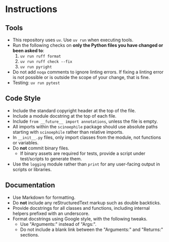 # Instructions

## Tools

* This repository uses `uv`. Use `uv run` when executing tools.
* Run the following checks on **only the Python files you have changed or been asked to**:
  1. `uv run ruff format`
  2. `uv run ruff check --fix`
  3. `uv run pyright`
* Do not add `noqa` comments to ignore linting errors. If fixing a linting error is not
  possible or is outside the scope of your change, that is fine.
* Testing: `uv run pytest`

## Code Style

* Include the standard copyright header at the top of the file.
* Include a module docstring at the top of each file.
* Include `from __future__ import annotations`, unless the file is empty.
* All imports within the `scinoephile` package should use absolute paths starting with
  `scinoephile` rather than relative imports.
* In `__init__.py` files, only import classes from the module, not functions or
  variables.
* Do **not** commit binary files.
    * If binary assets are required for tests, provide a script under test/scripts to
      generate them.
* Use the `logging` module rather than `print` for any user-facing output in scripts or
  libraries.

## Documentation

* Use Markdown for formatting.
* Do **not** include any reStructuredText markup such as double backticks.
* Provide docstrings for all classes and functions, including internal helpers prefixed
  with an underscore.
* Format docstrings using Google style, with the following tweaks.
    * Use "Arguments:" instead of "Args:".
    * Do not include a blank link between the "Arguments:" and "Returns:" sections.
